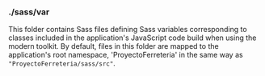 ### ./sass/var

This folder contains Sass files defining Sass variables corresponding to classes
included in the application's JavaScript code build when using the modern toolkit.
By default, files in this folder are mapped to the application's root namespace,
'ProyectoFerreteria' in the same way as `"ProyectoFerreteria/sass/src"`.